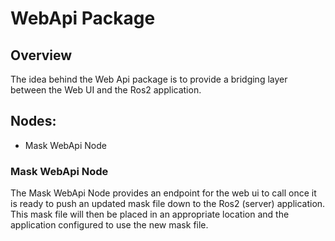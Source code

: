 # WebApi Package

## Overview

The idea behind the Web Api package is to provide a bridging layer between the Web UI and the Ros2 application. 

## Nodes:

- Mask WebApi Node

### Mask WebApi Node
The Mask WebApi Node provides an endpoint for the web ui to call once it is ready to push an updated mask file down to the Ros2 (server) application. This mask file will then be placed in an appropriate location and the application configured to use the new mask file.

